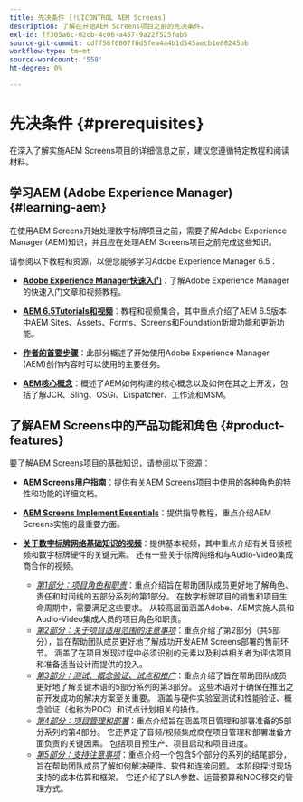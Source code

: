 ```yaml
---
title: 先决条件 [!UICONTROL AEM Screens]
description: 了解在开始AEM Screens项目之前的先决条件。
exl-id: ff305a6c-02cb-4c06-a457-9a22f525fab5
source-git-commit: cdff56f0807f6d5fea4a4b1d545aecb1e80245bb
workflow-type: tm+mt
source-wordcount: '558'
ht-degree: 0%

---
```


# 先决条件 {#prerequisites}

在深入了解实施AEM Screens项目的详细信息之前，建议您遵循特定教程和阅读材料。

## 学习AEM (Adobe Experience Manager) {#learning-aem}

在使用AEM Screens开始处理数字标牌项目之前，需要了解Adobe Experience Manager (AEM)知识，并且应在处理AEM Screens项目之前完成这些知识。

请参阅以下教程和资源，以便您能够学习Adobe Experience Manager 6.5：

* **[Adobe Experience Manager快速入门](https://experienceleague.adobe.com/en/docs/experience-manager-cloud-service/content/overview/introduction)**：了解Adobe Experience Manager的快速入门文章和视频教程。

* **[AEM 6.5Tutorials和视频](https://experienceleague.adobe.com/en/docs/experience-manager-tutorials)**：教程和视频集合，其中重点介绍了AEM 6.5版本中AEM Sites、Assets、Forms、Screens和Foundation新增功能和更新功能。

* **[作者的首要步骤](https://experienceleague.adobe.com/en/docs/experience-manager-65/content/sites/authoring/essentials/first-steps)**：此部分概述了开始使用Adobe Experience Manager (AEM)创作内容时可以使用的主要任务。

* **[AEM核心概念](https://experienceleague.adobe.com/en/docs/experience-manager-65/content/implementing/developing/introduction/the-basics)**：概述了AEM如何构建的核心概念以及如何在其之上开发，包括了解JCR、Sling、OSGi、Dispatcher、工作流和MSM。

## 了解AEM Screens中的产品功能和角色 {#product-features}

要了解AEM Screens项目的基础知识，请参阅以下资源：

* **[AEM Screens用户指南](https://experienceleague.adobe.com/en/docs/experience-manager-screens/user-guide/aem-screens-introduction)**：提供有关AEM Screens项目中使用的各种角色的特性和功能的详细文档。

* **[AEM Screens Implement Essentials](https://experienceleague.adobe.com/?launch=AEM-7a#recommended/solutions/experience-manager)**：提供指导教程，重点介绍AEM Screens实施的最重要方面。

* **[关于数字标牌网络基础知识的视频](https://experienceleague.adobe.com/en/docs/experience-manager-screens/user-guide/aem-screens-introduction)**：提供基本视频，其中重点介绍有关音频视频和数字标牌硬件的关键元素。 还有一些关于标牌网络和与Audio-Video集成商合作的视频。
   * *[第1部分：项目角色和职责](https://experienceleague.adobe.com/en/docs/experience-manager-screens/user-guide/digital-signage-network/project-roles-responsibilities)*：重点介绍旨在帮助团队成员更好地了解角色、责任和时间线的五部分系列的第1部分。 在数字标牌项目的销售和项目生命周期中，需要满足这些要求。 从较高层面涵盖Adobe、AEM实施人员和Audio-Video集成人员的项目角色和职责。
   * *[第2部分：关于项目适用范围的注意事项](https://experienceleague.adobe.com/en/docs/experience-manager-screens/user-guide/digital-signage-network/project-considerations)*：重点介绍了第2部分（共5部分），旨在帮助团队成员更好地了解成功开发AEM Screens部署的售前环节。 涵盖了在项目发现过程中必须识别的元素以及利益相关者为评估项目和准备适当设计而提供的投入。
   * *[第3部分：测试、概念验证、试点和推广](https://experienceleague.adobe.com/en/docs/experience-manager-screens/user-guide/digital-signage-network/testing-pocs-pilots-rollouts)*：重点介绍了旨在帮助团队成员更好地了解关键术语的5部分系列的第3部分。 这些术语对于确保在推出之前开发成功的解决方案至关重要。 涵盖与硬件实验室测试和性能验证、概念验证（也称为POC）和试点计划相关的操作。
   * *[第4部分：项目管理和部署](https://experienceleague.adobe.com/en/docs/experience-manager-screens/user-guide/digital-signage-network/project-management-and-deployment)*：重点介绍旨在涵盖项目管理和部署准备的5部分系列的第4部分。 它还界定了音频/视频集成商在项目管理和部署准备方面负责的关键因素。 包括项目预生产、项目启动和项目进度。
   * *[第5部分：支持注意事项](https://experienceleague.adobe.com/en/docs/experience-manager-screens/user-guide/digital-signage-network/support-considerations)*：重点介绍一个包含5个部分的系列的结尾部分，旨在帮助团队成员了解如何解决硬件、软件和连接问题。 本阶段探讨现场支持的成本估算和框架。 它还介绍了SLA参数、运营预算和NOC移交的管理方式。
